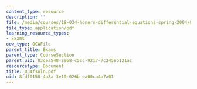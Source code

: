 ```yaml
---
content_type: resource
description: ''
file: /media/courses/18-034-honors-differential-equations-spring-2004/8fdf01504a8a3e19026bea00ca4a7a01_034fsoln.pdf
file_type: application/pdf
learning_resource_types:
- Exams
ocw_type: OCWFile
parent_title: Exams
parent_type: CourseSection
parent_uid: 83cea548-8968-c5cc-9217-7c2459b121ac
resourcetype: Document
title: 034fsoln.pdf
uid: 8fdf0150-4a8a-3e19-026b-ea00ca4a7a01
---
```

